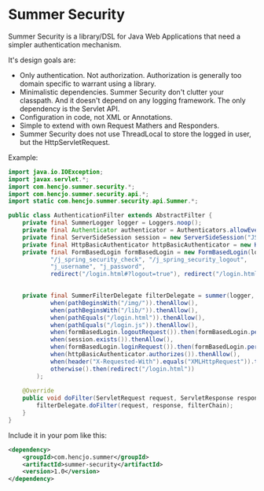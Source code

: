 # Summer Security

Summer Security is a library/DSL for Java Web Applications that need a simpler authentication mechanism. 

It's design goals are:
* Only authentication. Not authorization. Authorization is generally too domain specific to warrant using a library.
* Minimalistic dependencies. Summer Security don't clutter your classpath. And it doesn't depend on any logging framework. The only dependency is the Servlet API.
* Configuration in code, not XML or Annotations. 
* Simple to extend with own Request Mathers and Responders.
* Summer Security does not use ThreadLocal to store the logged in user, but the HttpServletRequest.

Example:

```java
import java.io.IOException;
import javax.servlet.*;
import com.hencjo.summer.security.*;
import com.hencjo.summer.security.api.*;
import static com.hencjo.summer.security.api.Summer.*;

public class AuthenticationFilter extends AbstractFilter {
    private final SummerLogger logger = Loggers.noop();
    private final Authenticator authenticator = Authenticators.allowEveryoneAuthenticator();
	private final ServerSideSession session = new ServerSideSession("JSESSIONID");
	private final HttpBasicAuthenticator httpBasicAuthenticator = new HttpBasicAuthenticator(authenticator);
	private final FormBasedLogin formBasedLogin = new FormBasedLogin(logger, authenticator, session.sessionWriter(), 
			"/j_spring_security_check", "/j_spring_security_logout", 
			"j_username", "j_password", 
			redirect("/login.html#?logout=true"), redirect("/login.html#?failure=true"), redirect("/index.html"));

	
	private final SummerFilterDelegate filterDelegate = summer(logger, 
			when(pathBeginsWith("/img/")).thenAllow(),
			when(pathBeginsWith("/lib/")).thenAllow(),
			when(pathEquals("/login.html")).thenAllow(),
			when(pathEquals("/login.js")).thenAllow(),
			when(formBasedLogin.logoutRequest()).then(formBasedLogin.performLogoutRequest()),
			when(session.exists()).thenAllow(),
			when(formBasedLogin.loginRequest()).then(formBasedLogin.performLoginRequest()),
			when(httpBasicAuthenticator.authorizes()).thenAllow(),
			when(header("X-Requested-With").equals("XMLHttpRequest")).then(status(403)),
			otherwise().then(redirect("/login.html"))
		);
	
	@Override
	public void doFilter(ServletRequest request, ServletResponse response, FilterChain filterChain) throws IOException, ServletException {
		filterDelegate.doFilter(request, response, filterChain);
	}
}
```

Include it in your pom like this:
```xml
<dependency>
    <groupId>com.hencjo.summer</groupId>
    <artifactId>summer-security</artifactId>
    <version>1.0</version>
</dependency>
```
